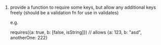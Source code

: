 1) provide a function to require some keys, but allow any additional keys freely (should be a validation fn for use in validates)
   
    e.g.
   
    requires({a: true, b: [false, isString]}) // allows {a: 123, b: "asd", anotherOne: 222}
    
    

